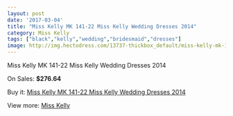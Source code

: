 ```yaml
---
layout: post
date: '2017-03-04'
title: "Miss Kelly MK 141-22 Miss Kelly Wedding Dresses 2014"
category: Miss Kelly
tags: ["black","kelly","wedding","bridesmaid","dresses"]
image: http://img.hectodress.com/13737-thickbox_default/miss-kelly-mk-141-22-miss-kelly-wedding-dresses-2014.jpg
---
```

Miss Kelly MK 141-22 Miss Kelly Wedding Dresses 2014

On Sales: **$276.64**
<a href="https://www.hectodress.com/miss-kelly/6662-miss-kelly-mk-141-22-miss-kelly-wedding-dresses-2014.html"><amp-img layout="responsive" width="600" height="600" src="//img.hectodress.com/13737-thickbox_default/miss-kelly-mk-141-22-miss-kelly-wedding-dresses-2014.jpg" alt="Miss Kelly MK 141-22 Miss Kelly Wedding Dresses 2014 0" /></a>
<a href="https://www.hectodress.com/miss-kelly/6662-miss-kelly-mk-141-22-miss-kelly-wedding-dresses-2014.html"><amp-img layout="responsive" width="600" height="600" src="//img.hectodress.com/13738-thickbox_default/miss-kelly-mk-141-22-miss-kelly-wedding-dresses-2014.jpg" alt="Miss Kelly MK 141-22 Miss Kelly Wedding Dresses 2014 1" /></a>

Buy it: [Miss Kelly MK 141-22 Miss Kelly Wedding Dresses 2014](https://www.hectodress.com/miss-kelly/6662-miss-kelly-mk-141-22-miss-kelly-wedding-dresses-2014.html "Miss Kelly MK 141-22 Miss Kelly Wedding Dresses 2014")

View more: [Miss Kelly](https://www.hectodress.com/115-miss-kelly "Miss Kelly")